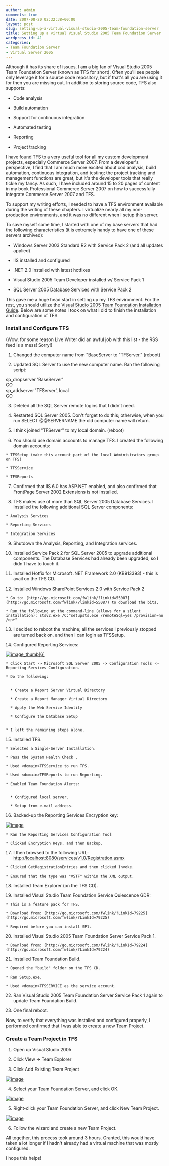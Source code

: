```yaml
---
author: admin
comments: true
date: 2007-08-20 02:32:38+00:00
layout: post
slug: setting-up-a-virtual-visual-studio-2005-team-foundation-server
title: Setting up a virtual Visual Studio 2005 Team Foundation Server
wordpress_id: 41
categories:
- Team Foundation Server
- Virtual Server 2005
---
```


Although it has its share of issues, I am a big fan of Visual Studio 2005 Team Foundation Server (known as TFS for short). Often you'll see people only leverage it for a source code repository, but if that's all you are using it for then you are missing out. In addition to storing source code, TFS also supports:






  * Code analysis

  * Build automation

  * Support for continuous integration

  * Automated testing

  * Reporting

  * Project tracking



I have found TFS to a very useful tool for all my custom development projects, especially Commerce Server 2007. From a developer's perspective, I find that I am much more excited about cod analysis, build automation, continuous integration, and testing; the project tracking and management functions are great, but it's the developer tools that really tickle my fancy. As such, I have included around 15 to 20 pages of content in my book Professional Commerce Server 2007 on how to successfully integrate Commerce Server 2007 and TFS.




To support my writing efforts, I needed to have a TFS environment available during the writing of these chapters. I virtualize nearly all my non-production environments, and it was no different when I setup this server.




To save myself some time, I started with one of my base servers that had the following characteristics (it is extremely handy to have one of these servers archived):






  * Windows Server 2003 Standard R2 with Service Pack 2 (and all updates applied)

  * IIS installed and configured

  * .NET 2.0 installed with latest hotfixes

  * Visual Studio 2005 Team Developer installed w/ Service Pack 1

  * SQL Server 2005 Database Services with Service Pack 2



This gave me a huge head start in setting up my TFS environment. For the rest, you should utilize the [Visual Studio 2005 Team Foundation Installation Guide](http://go.microsoft.com/fwlink/?LinkId=40042). Below are some notes I took on what I did to finish the installation and configuration of TFS.




### Install and Configure TFS




(Wow, for some reason Live Writer did an awful job with this list - the RSS feed is a mess! Sorry!)






  1. Changed the computer name from "BaseServer to "TFServer." (reboot)

  2. Updated SQL Server to use the new computer name. Ran the following script:


sp_dropserver 'BaseServer'  
GO   
sp_addserver 'TFServer', local   
GO




  3. Deleted all the SQL Server remote logins that I didn't need.

  4. Restarted SQL Server 2005. Don't forget to do this; otherwise, when you run SELECT @@SERVERNAME the old computer name will return.

  5. I think joined "TFServer" to my local domain. (reboot)

  6. You should use domain accounts to manage TFS. I created the following domain accounts:





    * TFSSetup (make this account part of the local Administrators group on TFS)

    * TFSService

    * TFSReports




  7. Confirmed that IIS 6.0 has ASP.NET enabled, and also confirmed that FrontPage Server 2002 Extensions is not installed.

  8. TFS makes use of more than SQL Server 2005 Database Services. I Installed the following additional SQL Server components:





    * Analysis Services

    * Reporting Services

    * Integration Services




  9. Shutdown the Analysis, Reporting, and Integration services.

  10. Installed Service Pack 2 for SQL Server 2005 to upgrade additional components. The Database Services had already been upgraded, so I didn't have to touch it.

  11. Installed Hotfix for Microsoft .NET Framework 2.0 (KB913393) - this is avail on the TFS CD.

  12. Installed Windows SharePoint Services 2.0 with Service Pack 2





    * Go to: [http://go.microsoft.com/fwlink/?linkid=55087](http://go.microsoft.com/fwlink/?linkid=55087) to download the bits.

    * Run the following at the command-line (allows for a silent installation): stsv2.exe /C:"setupsts.exe /remoteSql=yes /provision=no /qn+"




  13. I decided to reboot the machine; all the services I previously stopped are turned back on, and then I can login as <domain>TFSSetup.

  14. Configured Reporting Services:


[![image_thumb[6]](http://images.wadewegner.com/wordpress/content/binary/WindowsLiveWriter/ConfiguringavirtualTFServer_7070/image_thumb6_thumb.png)](http://images.wadewegner.com/wordpress/content/binary/WindowsLiveWriter/ConfiguringavirtualTFServer_7070/image_thumb6.png)





    * Click Start -> Microsoft SQL Server 2005 -> Configuration Tools -> Reporting Services Configuration.

    * Do the following:


      * Create a Report Server Virtual Directory

      * Create a Report Manager Virtual Directory

      * Apply the Web Service Identity

      * Configure the Database Setup


    * I left the remaining steps alone.




  15. Installed TFS.





    * Selected a Single-Server Installation.

    * Pass the System Health Check .

    * Used <domain>TFSService to run TFS.

    * Used <domain>TFSReports to run Reporting.

    * Enabled Team Foundation Alerts:


      * Configured local server.

      * Setup from e-mail address.





  16. Backed-up the Reporting Services Encryption key:


[![image](http://images.wadewegner.com/wordpress/content/binary/WindowsLiveWriter/ConfiguringavirtualTFServer_7070/image2_thumb.png)](http://images.wadewegner.com/wordpress/content/binary/WindowsLiveWriter/ConfiguringavirtualTFServer_7070/image2.png)




    * Ran the Reporting Services Configuration Tool

    * Clicked Encryption Keys, and then Backup.




  17. I then browsed to the following URL: [http://localhost:8080/services/v1.0/Registration.asmx](http://localhost:8080/services/v1.0/Registration.asmx)





    * Clicked GetRegistrationEntries and then clicked Invoke.

    * Ensured that the type was "VSTF" within the XML output.




  18. Installed Team Explorer (on the TFS CD).

  19. Installed Visual Studio Team Foundation Service Quiescence GDR:





    * This is a feature pack for TFS.

    * Download from: [http://go.microsoft.com/fwlink/?LinkId=79225](http://go.microsoft.com/fwlink/?LinkId=79225)

    * Required before you can install SP1.




  20. Installed Visual Studio 2005 Team Foundation Server Service Pack 1.





    * Download from: [http://go.microsoft.com/fwlink/?LinkId=79224](http://go.microsoft.com/fwlink/?LinkId=79224)




  21. Installed Team Foundation Build.





    * Opened the "build" folder on the TFS CD.

    * Ran Setup.exe.

    * Used <domain>TFSSERVICE as the service account.




  22. Ran Visual Studio 2005 Team Foundation Server Service Pack 1 again to update Team Foundation Build.

  23. One final reboot.



Now, to verify that everything was installed and configured properly, I performed confirmed that I was able to create a new Team Project.




### Create a Team Project in TFS






  1. Open up Visual Studio 2005

  2. Click View -> Team Explorer

  3. Click Add Existing Team Project


[![image](http://images.wadewegner.com/wordpress/content/binary/WindowsLiveWriter/ConfiguringavirtualTFServer_7070/image4_thumb.png)](http://images.wadewegner.com/wordpress/content/binary/WindowsLiveWriter/ConfiguringavirtualTFServer_7070/image4.png)




  4. Select your Team Foundation Server, and click OK.


[![image](http://images.wadewegner.com/wordpress/content/binary/WindowsLiveWriter/ConfiguringavirtualTFServer_7070/image3_thumb.png)](http://images.wadewegner.com/wordpress/content/binary/WindowsLiveWriter/ConfiguringavirtualTFServer_7070/image3.png)




  5. Right-click your Team Foundation Server, and click New Team Project.


[![image](http://images.wadewegner.com/wordpress/content/binary/WindowsLiveWriter/ConfiguringavirtualTFServer_7070/image_thumb_6.png)](http://images.wadewegner.com/wordpress/content/binary/WindowsLiveWriter/ConfiguringavirtualTFServer_7070/image_5.png)




  6. Follow the wizard and create a new Team Project.



All together, this process took around 3 hours. Granted, this would have taken a lot longer if I hadn't already had a virtual machine that was mostly configured.




I hope this helps!
